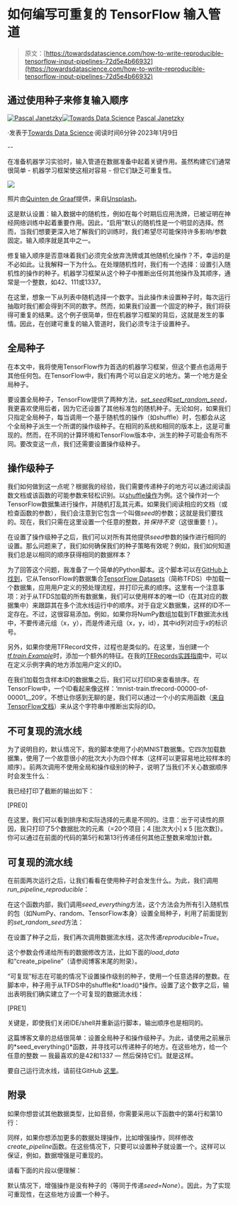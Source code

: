 # 如何编写可重复的 TensorFlow 输入管道

> 原文：[https://towardsdatascience.com/how-to-write-reproducible-tensorflow-input-pipelines-72d5e4b66932](https://towardsdatascience.com/how-to-write-reproducible-tensorflow-input-pipelines-72d5e4b66932)

## 通过使用种子来修复输入顺序

[](https://pascaljanetzky.medium.com/?source=post_page-----72d5e4b66932--------------------------------)[![Pascal Janetzky](../Images/43d68509b63c5f9b3fc9cef3cbfc1a88.png)](https://pascaljanetzky.medium.com/?source=post_page-----72d5e4b66932--------------------------------)[](https://towardsdatascience.com/?source=post_page-----72d5e4b66932--------------------------------)[![Towards Data Science](../Images/a6ff2676ffcc0c7aad8aaf1d79379785.png)](https://towardsdatascience.com/?source=post_page-----72d5e4b66932--------------------------------) [Pascal Janetzky](https://pascaljanetzky.medium.com/?source=post_page-----72d5e4b66932--------------------------------)

·发表于[Towards Data Science](https://towardsdatascience.com/?source=post_page-----72d5e4b66932--------------------------------)·阅读时间6分钟·2023年1月9日

--

在准备机器学习实验时，输入管道在数据准备中起着关键作用。虽然构建它们通常很简单 - 机器学习框架使这相对容易 - 但它们缺乏可重复性。

![](../Images/9f8ae83ad000df4f9014a188dab704b4.png)

照片由[Quinten de Graaf](https://unsplash.com/@quinten149?utm_source=medium&utm_medium=referral)提供，来自[Unsplash](https://unsplash.com/?utm_source=medium&utm_medium=referral)。

这是默认设置：输入数据中的随机性，例如在每个时期后应用洗牌，已被证明在神经网络训练中起着重要作用。因此，“启用”默认的随机性是一个明显的选择。然而，当我们想要更深入地了解我们的训练时，我们希望尽可能保持许多影响/参数固定。输入顺序就是其中之一。

修复输入顺序是否意味着我们必须完全放弃洗牌或其他随机化操作？不，幸运的是不必如此。让我解释一下为什么。在处理随机性时，我们有一个选择：设置引入随机性的操作的种子。机器学习框架从这个种子中推断出任何其他操作及其顺序，通常是一个整数，如42、111或1337。

在这里，想象一下从列表中随机选择一个数字。当此操作未设置种子时，每次运行抽取时我们都会得到不同的数字。然而，如果我们设置一个固定的种子，我们将获得可重复的结果。这个例子很简单，但在机器学习框架的背后，这就是发生的事情。因此，在创建可重复的输入管道时，我们必须专注于设置种子。

## 全局种子

在本文中，我将使用TensorFlow作为首选的机器学习框架，但这个要点也适用于其他任何包。在TensorFlow中，我们有两个可以自定义的地方。第一个地方是全局种子。

要设置全局种子，TensorFlow提供了两种方法，[*set_seed*](https://www.tensorflow.org/api_docs/python/tf/random/set_seed)和[*set_random_seed*](https://www.tensorflow.org/api_docs/python/tf/keras/utils/set_random_seed)，我更喜欢使用后者，因为它还设置了其他标准包的随机种子。无论如何，如果我们只指定全局种子，每当调用一个基于随机性的操作（如shuffle）时，包都会从这个全局种子派生一个所谓的操作级种子。在相同的系统和相同的版本上，这是可重现的。然而，在不同的计算环境和TensorFlow版本中，派生的种子可能会有所不同。要改变这一点，我们还需要设置操作级种子。

## 操作级种子

我们如何做到这一点呢？根据我的经验，我们需要传递种子的地方可以通过阅读函数文档或该函数的可能参数来轻松识别。以[shuffle操作](https://www.tensorflow.org/api_docs/python/tf/data/Dataset#shuffle)为例。这个操作对一个TensorFlow数据集进行操作，并随机打乱其元素。如果我们阅读相应的文档（或检查函数的参数），我们会注意到它包含一个叫做*seed*的参数；这就是我们要找的。现在，我们只需在这里设置一个任意的整数，并*保持不变*（这很重要！）。

在设置了操作级种子之后，我们可以对所有其他提供*seed*参数的操作进行相同的设置。那么问题来了，我们如何确保我们的种子策略有效呢？例如，我们如何知道我们总是以相同的顺序获得相同的数据样本？

为了回答这个问题，我准备了一个简单的Python脚本。这个脚本可以在[GitHub上找到](https://github.com/phrasenmaeher/reproducible_pipelines)，它从TensorFlow的数据集合[TensorFlow Datasets](https://www.tensorflow.org/datasets/catalog/overview#all_datasets)（简称TFDS）中加载一个数据集，应用用户定义的预处理流程，并打印元素的顺序。这里有一个注意事项：对于从TFDS加载的所有数据集，我们可以使用样本的唯一ID（在其对应的数据集中）来跟踪其在多个流水线运行中的顺序。对于自定义数据集，这样的ID不一定存在。不过，这很容易添加。例如，如果你将NumPy数组加载到TF数据流水线中，不要传递元组（x，y），而是传递元组（x，y，id），其中id列对应于*x*的标识号。

另外，如果你使用TFRecord文件，过程也是类似的。在这里，当创建一个[*tf.train.Example*](https://www.tensorflow.org/api_docs/python/tf/train/Example)时，添加一个额外的特征。在我的[TFRecords实践指南](/a-practical-guide-to-tfrecords-584536bc786c)中，可以在定义示例字典的地方添加用户定义的ID。

在我们加载包含样本ID的数据集之后，我们可以打印ID来查看排序。在TensorFlow中，一个ID看起来像这样：‘mnist-train.tfrecord-00000-of-00001__209’。不想让你感到无聊的是，我们可以通过一个小的实用函数（[来自TensorFlow文档](https://www.tensorflow.org/datasets/determinism#finding_the_dataset_examples_ids)）来从这个字符串中推断出实际的ID。

## 不可复现的流水线

为了说明目的，默认情况下，我的脚本使用了小的MNIST数据集。它四次加载数据集，使用了一个故意很小的批次大小为四个样本（这样可以更容易地比较样本的顺序）。前两次调用不使用全局和操作级别的种子，说明了当我们不关心数据顺序时会发生什么：

我已经打印了截断的输出如下：

[PRE0]

在这里，我们可以看到排序和实际选择的元素是不同的。注意：出于可读性的原因，我只打印了5个数据批次的元素（=20个项目；4 [批次大小] x 5 [批次数]）。你可以通过在前面的代码的第5行和第13行传递任何其他正整数来增加计数。

## 可复现的流水线

在前面两次运行之后，让我们看看在使用种子时会发生什么。为此，我们调用*run_pipeline_reproducible*：

在这个函数内部，我们调用*seed_everything*方法，这个方法会为所有引入随机性的包（如NumPy、random、TensorFlow本身）设置全局种子，利用了前面提到的*set_random_seed*方法：

在设置了种子之后，我们再次调用数据流水线，这次传递*reproducible=True*。

这个参数会传递给所有的数据修改方法，比如下面的*load_data*和“create_pipeline”（请参阅博客末尾的附录）。

“可复现”标志在可能的情况下设置操作级别的种子，使用一个任意选择的整数。在脚本中，种子用于从TFDS中的shuffle和*.load()*操作。设置了这个数字之后，输出表明我们确实建立了一个可复现的数据流水线：

[PRE1]

关键是，即使我们关闭IDE/shell并重新运行脚本，输出顺序也是相同的。

这篇博客文章的总结很简单：设置全局种子和操作级种子。为此，请使用之前展示的*seed_everything()*函数，并寻找可以传递种子的地方。在这些地方，给一个任意的整数 — 我最喜欢的是42和1337 — 然后保持它们。就是这样。

要自己运行流水线，请前往GitHub [这里](https://github.com/phrasenmaeher/reproducible_pipelines)。

## 附录

如果你想尝试其他数据类型，比如音频，你需要采用以下函数中的第4行和第10行：

同样，如果你想添加更多的数据处理操作，比如增强操作，同样修改*create_pipeline*函数。在这些情况下，只要可以设置种子就设置一个。这样可以保证，例如，数据增强是可重现的。

请看下面的片段以便理解：

默认情况下，增强操作是没有种子的（等同于传递*seed=None*）。因此，为了实现可重现性，在这些地方设置一个种子。
